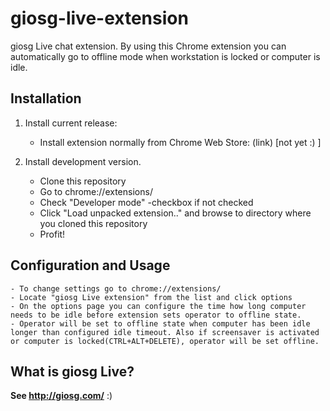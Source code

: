 # giosg-live-extension
giosg Live chat extension. By using this Chrome extension you can automatically go to offline mode when workstation is locked or computer is idle.

## Installation
1. Install current release:
	- Install extension normally from Chrome Web Store: (link) [not yet :) ]

2. Install development version.
	- Clone this repository
	- Go to chrome://extensions/
	- Check "Developer mode" -checkbox if not checked
	- Click "Load unpacked extension.." and browse to directory where you cloned this repository
	- Profit!

## Configuration and Usage
	- To change settings go to chrome://extensions/
	- Locate "giosg Live extension" from the list and click options
	- On the options page you can configure the time how long computer needs to be idle before extension sets operator to offline state.
	- Operator will be set to offline state when computer has been idle longer than configured idle timeout. Also if screensaver is activated
	or computer is locked(CTRL+ALT+DELETE), operator will be set offline.

## What is giosg Live?
**See http://giosg.com/** :)